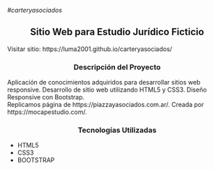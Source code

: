 <em>#carteryasociados</em>
<h2 align="center">Sitio Web para Estudio Jurídico Ficticio</h2>

<p>Visitar sitio: https://luma2001.github.io/carteryasociados/</p> 
<h3 align="center">Descripción del Proyecto</h3>
<p>Aplicación de conocimientos adquiridos para desarrollar sitios web responsive. Desarrollo de sitio web utilizando HTML5 y CSS3.
Diseño Responsive con Bootstrap.<br>
Replicamos página de https://piazzayasociados.com.ar/.
Creada por https://mocapestudio.com/.</p>

<h3 align="center">Tecnologías Utilizadas</h3>
<ul>
  <li>HTML5</li>
  <li>CSS3</li>
  <li>BOOTSTRAP</li>
<p></p>
